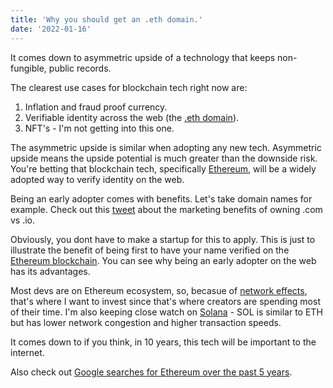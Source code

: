 ```yaml
---
title: 'Why you should get an .eth domain.'
date: '2022-01-16'
---
```


It comes down to asymmetric upside of a technology that keeps non-fungible, public records.

The clearest use cases for blockchain tech right now are:
1. Inflation and fraud proof currency. 
2. Verifiable identity across the web (the [.eth domain](https://app.ens.domains/)).
3. NFT's - I'm not getting into this one.

The asymmetric upside is similar when adopting any new tech.  Asymmetric upside means the upside potential is much greater than the downside risk.  You're betting that blockchain tech, specifically [Ethereum](https://ethereum.org/en/), will be a widely adopted way to verify identity on the web.

Being an early adopter comes with benefits.  Let's take domain names for example.  Check out this [tweet](https://twitter.com/levelsio/status/1472204809981759491?s=20) about the marketing benefits of owning .com vs .io.

Obviously, you dont have to make a startup for this to apply.  This is just to illustrate the benefit of being first to have your name verified on the [Ethereum blockchain](https://ethereum.org/en/).  You can see why being an early adopter on the web has its advantages. 

Most devs are on Ethereum ecosystem, so, becasue of [network effects](https://en.wikipedia.org/wiki/Network_effect), that's where I want to invest since that's where creators are spending most of their time.  I'm also keeping close watch on [Solana](https://solana.com/solana-whitepaper.pdf) - SOL is similar to ETH but has lower network congestion and higher transaction speeds.

It comes down to if you think, in 10 years, this tech will be important to the internet.

Also check out [Google searches for Ethereum over the past 5 years](https://trends.google.com/trends/explore?date=today%205-y&q=%2Fm%2F0108bn2x).